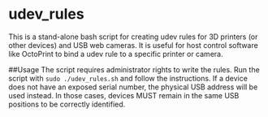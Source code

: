 # udev_rules
This is a stand-alone bash script for creating udev rules for 3D printers (or other devices) and USB web cameras. It is useful for host control software like OctoPrint to bind a udev rule to a specific printer or camera.

##Usage
The script requires administrator rights to write the rules. Run the script with `sudo ./udev_rules.sh` and follow the instructions. If a device does not have an exposed serial number, the physical USB address will be used instead. In those cases, devices MUST remain in the same USB positions to be correctly identified.
